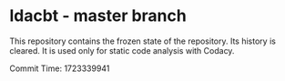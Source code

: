 # ldacbt - master branch

This repository contains the frozen state of the repository.
Its history is cleared. It is used only for static code
analysis with Codacy.

Commit Time: 1723339941